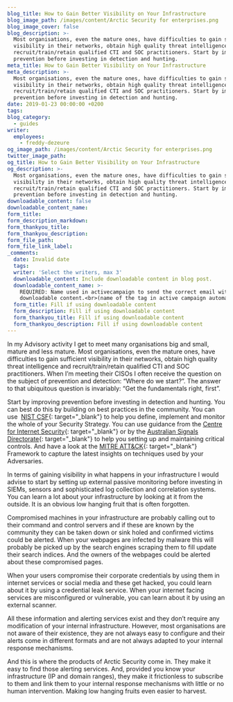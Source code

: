 ```yaml
---
blog_title: How to Gain Better Visibility on Your Infrastructure
blog_image_path: /images/content/Arctic Security for enterprises.png
blog_image_cover: false
blog_description: >-
  Most organisations, even the mature ones, have difficulties to gain sufficient
  visibility in their networks, obtain high quality threat intelligence and
  recruit/train/retain qualified CTI and SOC practitioners. Start by improving
  prevention before investing in detection and hunting.
meta_title: How to Gain Better Visibility on Your Infrastructure
meta_description: >-
  Most organisations, even the mature ones, have difficulties to gain sufficient
  visibility in their networks, obtain high quality threat intelligence and
  recruit/train/retain qualified CTI and SOC practitioners. Start by improving
  prevention before investing in detection and hunting.
date: 2019-01-23 00:00:00 +0200
tags:
blog_category:
  - guides
writer:
  employees:
    - freddy-dezeure
og_image_path: /images/content/Arctic Security for enterprises.png
twitter_image_path:
og_title: How to Gain Better Visibility on Your Infrastructure
og_description: >-
  Most organisations, even the mature ones, have difficulties to gain sufficient
  visibility in their networks, obtain high quality threat intelligence and
  recruit/train/retain qualified CTI and SOC practitioners. Start by improving
  prevention before investing in detection and hunting.
downloadable_content: false
downloadable_content_name:
form_title:
form_description_markdown:
form_thankyou_title:
form_thankyou_description:
form_file_path:
form_file_link_label:
_comments:
  date: Invalid date
  tags:
  writer: 'Select the writers, max 3'
  downloadable_content: Include downloadable content in blog post.
  downloadable_content_name: >-
    REQUIRED: Name used in activecampaign to send the correct email with
    downloadable content.<br>(name of the tag in active campaign automation)
  form_title: Fill if using downloadable content
  form_description: Fill if using downloadable content
  form_thankyou_title: Fill if using downloadable content
  form_thankyou_description: Fill if using downloadable content
---
```


In my Advisory activity I get to meet many organisations big and small, mature and less mature. Most organisations, even the mature ones, have difficulties to gain sufficient visibility in their networks, obtain high quality threat intelligence and recruit/train/retain qualified CTI and SOC practitioners. When I’m meeting their CISOs I often receive the question on the subject of prevention and detection: “Where do we start?”. The answer to that ubiquitous question is invariably: “Get the fundamentals right, first”. 

Start by improving prevention before investing in detection and hunting. You can best do this by building on best practices in the community. You can use  [NIST CSF](https://www.nist.gov/cyberframework){: target="_blank"} to help you define, implement and monitor the whole of your Security Strategy. You can use guidance from the [Centre for Internet Security](https://www.cisecurity.org/controls/){: target="_blank"} or by the [Australian Signals Directorate](https://acsc.gov.au/infosec/mitigationstrategies.htm){: target="_blank"} to help you setting up and maintaining critical controls. And have a look at the [MITRE ATT&CK](https://attack.mitre.org/){: target="_blank"} Framework to capture the latest insights on techniques used by your Adversaries. 

In terms of gaining visibility in what happens in your infrastructure I would advise to start by setting up external passive monitoring before investing in SIEMs, sensors and sophisticated log collection and correlation systems. You can learn a lot about your infrastructure by looking at it from the outside. It is an obvious low hanging fruit that is often forgotten. 

Compromised machines in your infrastructure are probably calling out to their command and control servers and if these are known by the community they can be taken down or sink holed and confirmed victims could be alerted. When your webpages are infected by malware this will probably be picked up by the search engines scraping them to fill update their search indices. And the owners of the webpages could be alerted about these compromised pages.

When your users compromise their corporate credentials by using them in internet services or social media and these get hacked, you could learn about it by using a credential leak service. When your internet facing services are misconfigured or vulnerable, you can learn about it by using an external scanner.

All these information and alerting services exist and they don’t require any modification of your internal infrastructure. However, most organisations are not aware of their existence, they are not always easy to configure and their alerts come in different formats and are not always adapted to your internal response mechanisms.

And this is where the products of Arctic Security come in. They make it easy to find those alerting services. And, provided you know your infrastructure (IP and domain ranges), they make it frictionless to subscribe to them and link them to your internal response mechanisms with little or no human intervention. Making low hanging fruits even easier to harvest.